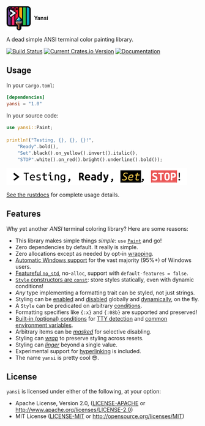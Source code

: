 <div align="left">
  <img src="https://raw.githubusercontent.com/SergioBenitez/yansi/master/.github/yansi-logo.png"
    align="center" alt="yansi logo" width="64" height="64">
  <span>&nbsp;<b>Yansi</b></span>
  <p>A dead simple ANSI terminal color painting library.</p>

  [![Build Status](https://github.com/SergioBenitez/yansi/workflows/CI/badge.svg)](https://github.com/SergioBenitez/yansi/actions)
  [![Current Crates.io Version](https://img.shields.io/crates/v/yansi.svg)](https://crates.io/crates/yansi)
  [![Documentation](https://docs.rs/yansi/badge.svg)](https://docs.rs/yansi)
</div>

## Usage

In your `Cargo.toml`:

```toml
[dependencies]
yansi = "1.0"
```

In your source code:

```rust
use yansi::Paint;

println!("Testing, {}, {}, {}!",
    "Ready".bold(),
    "Set".black().on_yellow().invert().italic(),
    "STOP".white().on_red().bright().underline().bold());
```

![> Testing, Ready, Set, STOP!](https://raw.githubusercontent.com/SergioBenitez/yansi/master/.github/yansi-example.svg)

[See the rustdocs](https://docs.rs/yansi) for complete usage details.

## Features

Why *y*et another *ANSI* terminal coloring library? Here are some reasons:

  * This library makes simple things _simple_: `use` [`Paint`] and go!
  * Zero dependencies by default. It really is simple.
  * Zero allocations except as needed by opt-in [wrapping].
  * [Automatic Windows support] for the vast majority (95%+) of Windows users.
  * [Featureful `no_std`], no-`alloc`, support with `default-features = false`.
  * [`Style` constructors are `const`]: store styles statically, even with
    dynamic conditions!
  * _Any_ type implementing a formatting trait can be styled, not just strings.
  * Styling can be [enabled] and [disabled] globally and [dynamically], on the
    fly.
  * A `Style` can be predicated on arbitrary [conditions].
  * Formatting specifiers like `{:x}` and `{:08b}` are supported and preserved!
  * [Built-in (optional) conditions] for [TTY detection] and [common environment
    variables].
  * Arbitrary items can be [_masked_] for selective disabling.
  * Styling can [_wrap_] to preserve styling across resets.
  * Styling can [_linger_] beyond a single value.
  * Experimental support for [hyperlinking] is included.
  * The name `yansi` is pretty cool 😎.

[`Paint`]: https://docs.rs/yansi/1.0.0-rc.1/yansi/trait.Paint.html
[`ansi_term`]: https://crates.io/crates/ansi_term
[`colored`]: https://crates.io/crates/colored
[`term_painter`]: https://crates.io/crates/term-painter
[_masked_]: https://docs.rs/yansi/1.0.0-rc.1/yansi/#masking
[wrapping]: https://docs.rs/yansi/1.0.0-rc.1/yansi/#wrapping
[_wrap_]: https://docs.rs/yansi/1.0.0-rc.1/yansi/#wrapping
[_linger_]: https://docs.rs/yansi/1.0.0-rc.1/yansi/#lingering
[conditions]: https://docs.rs/yansi/1.0.0-rc.1/yansi/#per-style
[enabled]: https://docs.rs/yansi/1.0.0-rc.1/yansi/fn.enable.html
[disabled]: https://docs.rs/yansi/1.0.0-rc.1/yansi/fn.disable.html
[dynamically]: https://docs.rs/yansi/1.0.0-rc.1/yansi/fn.whenever.html
[enabled conditionally]: https://docs.rs/yansi/1.0.0-rc.1/yansi/struct.Condition.html
[TTY detection]: https://docs.rs/yansi/1.0.0-rc.1/yansi/struct.Condition.html#impl-Condition-1
[common environment variables]: https://docs.rs/yansi/1.0.0-rc.1/yansi/struct.Condition.html#impl-Condition-2
[Automatic Windows support]: https://docs.rs/yansi/1.0.0-rc.1/yansi/#windows
[Built-in (optional) conditions]: https://docs.rs/yansi/1.0.0-rc.1/yansi/struct.Condition.html#built-in-conditions
[hyperlinking]: https://docs.rs/yansi/1.0.0-rc.1/yansi/hyperlink/index.html
[`Style` constructors are `const`]: https://docs.rs/yansi/1.0.0-rc.1/yansi/#uniform-const-builders
[Featureful `no_std`]: https://docs.rs/yansi/1.0.0-rc.1/yansi/#crate-features

## License

`yansi` is licensed under either of the following, at your option:

 * Apache License, Version 2.0, ([LICENSE-APACHE](LICENSE-APACHE) or http://www.apache.org/licenses/LICENSE-2.0)
 * MIT License ([LICENSE-MIT](LICENSE-MIT) or http://opensource.org/licenses/MIT)
